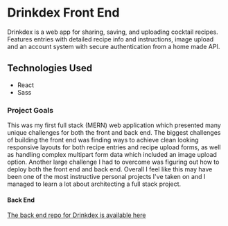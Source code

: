 # Drinkdex Front End

Drinkdex is a web app for sharing, saving, and uploading cocktail recipes. Features entries with detailed recipe info and instructions, image upload and an account system with secure authentication from a home made API.

## Technologies Used

- React
- Sass

### Project Goals

This was my first full stack (MERN) web application which presented many unique challenges for both the front and back end. The biggest challenges of building the front end was finding ways to achieve clean looking responsive layouts for both recipe entries and recipe upload forms, as well as handling complex multipart form data which included an image upload option. Another large challenge I had to overcome was figuring out how to deploy both the front end and back end. Overall I feel like this may have been one of the most instructive personal projects I've taken on and I managed to learn a lot about architecting a full stack project.

#### Back End

[The back end repo for Drinkdex is available here](https://github.com/LoneHippie/drinkdex-API)
